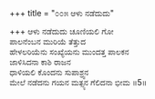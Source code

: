 +++
title = "೦೦೫ ಆಳು ನಡೆದುದು"

+++
ಆಳು ನಡೆದುದು ಚೂಣಿಯಲಿ ಗೋ  
ಪಾಲನೆಂಬನ ಮುರಿಯೆ ತೆತ್ತುದ  
ಹೇಳಲರಿಯೆನು ಸಂಖ್ಯೆಯನು ಮುಂದತ್ತ ಪಾಲಕನ  
ಜಾಳಿಸಿದನಾ ಕಾಶಿ ರಾಜನ   
ಧಾಳಿಯಲಿ ಕೊಂದನು ಸುಪಾಶ್ರ್ವನ  
ಮೇಲೆ ನಡೆದನು ಗಯನ ಮತ್ಸ್ಯನ ಗೆಲಿದನಾ ಭೀಮ    ॥5॥